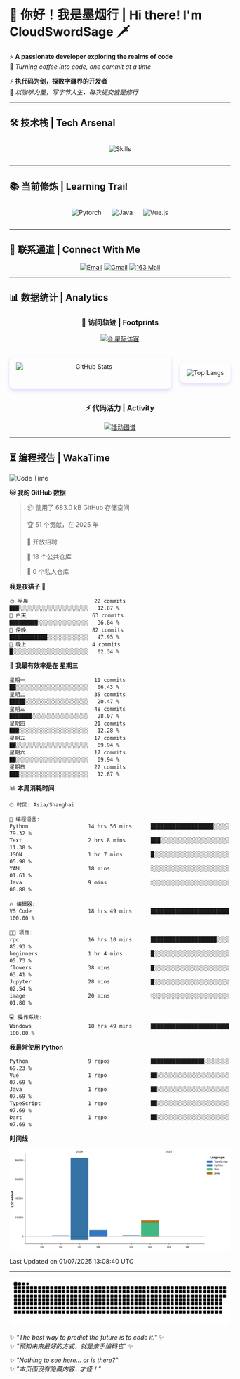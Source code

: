 # 🌊 你好！我是墨烟行 | Hi there! I'm CloudSwordSage 🗡️

⚡ **A passionate developer exploring the realms of code**  
🌌 *Turning coffee into code, one commit at a time*

⚡ **执代码为剑，探数字疆界的开发者**  
🌌 *以咖啡为墨，写字节人生，每次提交皆是修行*

---

## 🛠️ 技术栈 | Tech Arsenal

<div align="center" style="margin: 20px 0;">
  <img src="https://skillicons.dev/icons?i=python,linux,git,github,html,css,js,ts" alt="Skills" style="height: 50px; margin: 10px;"/>
</div>

---

## 📚 当前修炼 | Learning Trail

<div align="center" style="margin: 20px 0;">
  <img src="https://img.shields.io/badge/PyTorch-EE4C2C?style=flat-square&logo=pytorch&logoColor=white" alt="Pytorch" style="height: 30px; margin: 10px;"/>
  <img src="https://img.shields.io/badge/Java-007396?style=flat-square&logo=openjdk&logoColor=white" alt="Java" style="height: 30px; margin: 10px;"/>
  <img src="https://img.shields.io/badge/Vue.js-4FC08D?style=flat-square&logo=vue.js&logoColor=white" alt="Vue.js" style="height: 30px; margin: 10px;"/>
</div>

---

## 📮 联系通道 | Connect With Me

<div align="center">
  
[![Email](https://img.shields.io/badge/QQ%20Mail-1984769759@qq.com-168DEA?style=flat-square&logo=tencentqq)](mailto:1984769759@qq.com)
[![Gmail](https://img.shields.io/badge/Gmail-zlf100518@gmail.com-EA4335?style=flat-square&logo=gmail)](mailto:zlf100518@gmail.com)
[![163 Mail](https://img.shields.io/badge/163-zlf100518@163.com-DC143C?style=flat-square)](mailto:zlf100518@163.com)

</div>

---

## 📊 数据统计 | Analytics

<div align="center">

### 🌌 访问轨迹 | Footprints

[![🌐 星际访客](https://count.getloli.com/get/@CloudSwordSage?theme=rule34)](https://github.com/CloudSwordSage)

<div style="display: flex; gap: 20px; margin: 30px 0">
  <img src="https://github-readme-stats.vercel.app/api?username=CloudSwordSage&show_icons=true&theme=midnight-purple&hide_border=true&include_all_commits=true&rank_icon=github&hide=issues&line_height=24" 
       alt="GitHub Stats" 
       style="flex: 1; box-shadow: 0 4px 8px rgba(122,63,247,0.2); border-radius: 10px; padding: 15px;"/>
  
  <img src="https://github-readme-stats.vercel.app/api/top-langs/?username=CloudSwordSage&layout=compact&theme=midnight-purple&hide_border=true&langs_count=6&card_width=300&exclude_repo=AI-Assistant"
       alt="Top Langs"
       style="flex: 1; box-shadow: 0 4px 8px rgba(122,63,247,0.2); border-radius: 10px; padding: 15px;"/>
</div>

### ⚡ 代码活力 | Activity

[![活动图谱](https://github-readme-activity-graph.vercel.app/graph?username=CloudSwordSage&theme=react-dark&hide_border=true&area=true&custom_title=代码能量流%20|%20Contribution%20Flow&radius=12&height=300)](https://github.com/CloudSwordSage)

</div>

---

## ⏳ 编程报告 | WakaTime

<!--START_SECTION:waka-->
![Code Time](http://img.shields.io/badge/Code%20Time-967%20hrs%2014%20mins-blue)

**🐱 我的 GitHub 数据** 

> 📦  使用了 683.0 kB GitHub 存储空间 
 > 
> 🏆 51 个贡献，在 2025 年
 > 
> 💼 开放招聘
 > 
> 📜 18 个公共仓库 
 > 
> 🔑 0 个私人仓库 
 > 
**我是夜猫子 🦉** 

```text
🌞 早晨                     22 commits          ███░░░░░░░░░░░░░░░░░░░░░░   12.87 % 
🌆 白天                     63 commits          █████████░░░░░░░░░░░░░░░░   36.84 % 
🌃 傍晚                     82 commits          ████████████░░░░░░░░░░░░░   47.95 % 
🌙 晚上                     4 commits           █░░░░░░░░░░░░░░░░░░░░░░░░   02.34 % 
```
📅 **我最有效率是在 星期三** 

```text
星期一                      11 commits          ██░░░░░░░░░░░░░░░░░░░░░░░   06.43 % 
星期二                      35 commits          █████░░░░░░░░░░░░░░░░░░░░   20.47 % 
星期三                      48 commits          ███████░░░░░░░░░░░░░░░░░░   28.07 % 
星期四                      21 commits          ███░░░░░░░░░░░░░░░░░░░░░░   12.28 % 
星期五                      17 commits          ██░░░░░░░░░░░░░░░░░░░░░░░   09.94 % 
星期六                      17 commits          ██░░░░░░░░░░░░░░░░░░░░░░░   09.94 % 
星期日                      22 commits          ███░░░░░░░░░░░░░░░░░░░░░░   12.87 % 
```


📊 **本周消耗时间** 

```text
🕑︎ 时区: Asia/Shanghai

💬 编程语言: 
Python                   14 hrs 56 mins      ████████████████████░░░░░   79.32 % 
Text                     2 hrs 8 mins        ███░░░░░░░░░░░░░░░░░░░░░░   11.38 % 
JSON                     1 hr 7 mins         █░░░░░░░░░░░░░░░░░░░░░░░░   05.98 % 
YAML                     18 mins             ░░░░░░░░░░░░░░░░░░░░░░░░░   01.61 % 
Java                     9 mins              ░░░░░░░░░░░░░░░░░░░░░░░░░   00.88 % 

🔥 编辑器: 
VS Code                  18 hrs 49 mins      █████████████████████████   100.00 % 

🐱‍💻 项目: 
rpc                      16 hrs 10 mins      █████████████████████░░░░   85.93 % 
beginners                1 hr 4 mins         █░░░░░░░░░░░░░░░░░░░░░░░░   05.73 % 
flowers                  38 mins             █░░░░░░░░░░░░░░░░░░░░░░░░   03.41 % 
Jupyter                  28 mins             █░░░░░░░░░░░░░░░░░░░░░░░░   02.54 % 
image                    20 mins             ░░░░░░░░░░░░░░░░░░░░░░░░░   01.80 % 

💻 操作系统: 
Windows                  18 hrs 49 mins      █████████████████████████   100.00 % 
```

**我最常使用 Python** 

```text
Python                   9 repos             █████████████████░░░░░░░░   69.23 % 
Vue                      1 repo              ██░░░░░░░░░░░░░░░░░░░░░░░   07.69 % 
Java                     1 repo              ██░░░░░░░░░░░░░░░░░░░░░░░   07.69 % 
TypeScript               1 repo              ██░░░░░░░░░░░░░░░░░░░░░░░   07.69 % 
Dart                     1 repo              ██░░░░░░░░░░░░░░░░░░░░░░░   07.69 % 
```



**时间线**

![Lines of Code chart](https://raw.githubusercontent.com/CloudSwordSage/CloudSwordSage/main/assets/bar_graph.png)


 Last Updated on 01/07/2025 13:08:40 UTC
<!--END_SECTION:waka-->

---

<div align="center">
  <img src="./assets/github-snake-dark.svg" alt="Contribution Snake" />
</div>

✨ *"The best way to predict the future is to code it."* ✨  
✨ *"预知未来最好的方式，就是亲手编码它"* ✨

✨ *"Nothing to see here... or is there?"*  
✨ *"本页面没有隐藏内容...才怪！"*  

